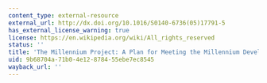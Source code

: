 ```yaml
---
content_type: external-resource
external_url: http://dx.doi.org/10.1016/S0140-6736(05)17791-5
has_external_license_warning: true
license: https://en.wikipedia.org/wiki/All_rights_reserved
status: ''
title: 'The Millennium Project: A Plan for Meeting the Millennium Development Goals'
uid: 9b68704a-71b0-4e12-8784-55ebe7ec8545
wayback_url: ''
---
```

